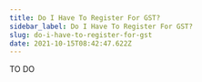 ```yaml
---
title: Do I Have To Register For GST?
sidebar_label: Do I Have To Register For GST?
slug: do-i-have-to-register-for-gst
date: 2021-10-15T08:42:47.622Z
---
```

TO DO